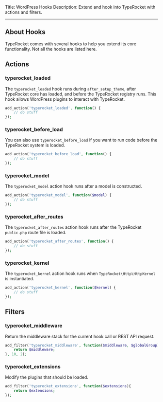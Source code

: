 Title: WordPress Hooks
Description: Extend and hook into TypeRocket with actions and filters.

---

## About Hooks

TypeRocket comes with several hooks to help you extend its core functionality. Not all the hooks are listed here.

## Actions

### typerocket_loaded

The `typerocket_loaded` hook runs during `after_setup_theme`, after TypeRocket core has loaded, and before the TypeRocket registry runs. This hook allows WordPress plugins to interact with TypeRocket. 

```php
add_action('typerocket_loaded', function() {
    // do stuff
});
```

### typerocket_before_load

You can also use `typerocket_before_load` if you want to run code before the TypeRocket system is loaded.

```php
add_action('typerocket_before_load', function() {
    // do stuff
});
```

### typerocket_model

The `typerocket_model` action hook runs after a model is constructed.

```php
add_action('typerocket_model', function($model) {
    // do stuff
});
```

### typerocket_after_routes

The `typerocket_after_routes` action hook runs after the TypeRocket `public.php` route file is loaded.

```php
add_action('typerocket_after_routes', function() {
    // do stuff
});
```

### typerocket_kernel

The `typerocket_kernel` action hook runs when `TypeRocket\Http\HttpKernel` is instantiated.

```php
add_action('typerocket_kernel', function($kernel) {
    // do stuff
});
```

## Filters

### typerocket_middleware

Return the middleware stack for the current hook call or REST API request.

```php
add_filter('typerocket_middleware', function($middleware, $globalGroup) {
    return $middleware;
}, 10, 2);
```

### typerocket_extensions

Modify the plugins that should be loaded.

```php
add_filter('typerocket_extensions', function($extensions){
    return $extensions;
});
```